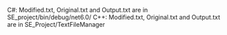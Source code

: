 C#: Modified.txt, Original.txt and Output.txt are in SE_project/bin/debug/net6.0/
C++: Modified.txt, Original.txt and Output.txt are in SE_Project/TextFileManager